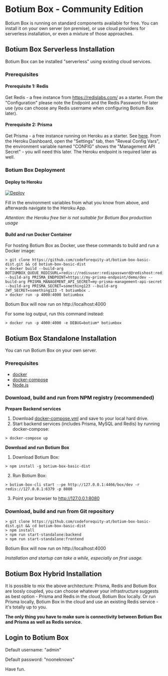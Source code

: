 # Botium Box - Community Edition

Botium Box is running on standard components available for free. You can install it on your own server (on premise), or use cloud providers for serverless installation, or even a mixture of those approaches.

## Botium Box Serverless Installation

Botium Box can be installed "serverless" using existing cloud services. 

### Prerequisites

#### Prerequisite 1: Redis

Get Redis - a free instance from https://redislabs.com/ as a starter. From the "Configuration" please note the Endpoint and the Redis Password for later use (you can choose any Redis username when configuring Botium Box later).

#### Prerequisite 2: Prisma

Get Prisma - a free instance running on Heroku as a starter. See [here](https://www.prisma.io/blog/heroku-integration-homihof6eifi). From the Heroku Dashboard, open the "Settings" tab, then "Reveal Config Vars", the environment variable named "CONFIG" shows the "Management API Secret" - you will need this later. The Heroku endpoint is required later as well.

### Botium Box Deployment

#### Deploy to Heroku

[![Deploy](https://www.herokucdn.com/deploy/button.svg)](https://heroku.com/deploy)

Fill in the environment variables from what you know from above, and afterwards navigate to the Heroku App.

*Attention: the Heroku free tier is not suitable for Botium Box production usage*

#### Build and run Docker Container

For hosting Botium Box as Docker, use these commands to build and run a Docker image:

```
> git clone https://github.com/codeforequity-at/botium-box-basic-dist.git && cd botium-box-basic-dist
> docker build --build-arg BOTIUMBOX_QUEUE_REDISURL=redis://redisuser:redispassword@redishost:redisport --build-arg PRISMA_ENDPOINT=https://my-prisma-endpoint/demo/dev --build-arg PRISMA_MANAGEMENT_API_SECRET=my-prisma-management-api-secret --build-arg PRISMA_SECRET=something123 --build-arg JWT_SECRET=something123 -t botiumbox .
> docker run -p 4000:4000 botiumbox
```

Botium Box will now run on http://localhost:4000

For some log output, run this command instead:

```
> docker run -p 4000:4000 -e DEBUG=botium* botiumbox
```

## Botium Box Standalone Installation

You can run Botium Box on your own server.

### Prerequisites

* [docker](https://www.docker.com/get-started)
* [docker-compose](https://docs.docker.com/compose/install/)
* [Node.js](https://nodejs.org/en/download/)

### Download, build and run from NPM registry (recommended)

__Prepare Backend services__

1. Download [docker-compose.yml](https://github.com/codeforequity-at/botium-box-basic-dist/blob/master/server/database/docker-compose.yml) and save to your local hard drive.
2. Start backend services (includes Prisma, MySQL and Redis) by running docker-compose:
```
> docker-compose up
```

__Download and run Botium Box__

1. Download Botium Box:
```
> npm install -g botium-box-basic-dist
```
2. Run Botium Box:
```
> botium-box-cli start --pe http://127.0.0.1:4466/box/dev -r redis://127.0.0.1:6379 -p 8080
```
3. Point your browser to http://127.0.0.1:8080

### Download, build and run from Git repository

```
> git clone https://github.com/codeforequity-at/botium-box-basic-dist.git && cd botium-box-basic-dist
> npm install
> npm run start-standalone:backend
> npm run start-standalone:frontend
```

Botium Box will now run on http://localhost:4000

_Installation and startup can take a while, especially on first usage._

## Botium Box Hybrid Installation

It is possible to mix the above architecture: Prisma, Redis and Botium Box are loosly coupled, you can choose whatever your infrastructure suggests as best option - Prisma and Redis in the cloud, Botium Box locally. Or run Prisma locally, Botium Box in the cloud and use an existing Redis service - it's totally up to you.

__The only thing you have to make sure is connectivity between Botium Box and Prisma as well as Redis service.__

## Login to Botium Box

Default username: "admin"

Default password: "nooneknows"

Have fun.
